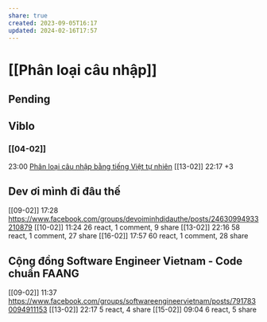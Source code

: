 ```yaml
---
share: true
created: 2023-09-05T16:17
updated: 2024-02-16T17:57
---
```

# [[Phân loại câu nhập]]
## Pending

## Viblo
### [[04-02]]
23:00 [Phân loại câu nhập bằng tiếng Việt tự nhiên](https://viblo.asia/p/phan-loai-cau-nhap-bang-tieng-viet-tu-nhien-2oKLnG91VQO)
[[13-02]] 22:17 +3

## Dev ơi mình đi đâu thế
[[09-02]] 17:28 https://www.facebook.com/groups/devoiminhdidauthe/posts/24630994933210879
[[10-02]] 11:24 26 react, 1 comment, 9 share
[[13-02]] 22:16 58 react, 1 comment, 27 share
[[16-02]] 17:57 60 react, 1 comment, 28 share
## Cộng đồng Software Engineer Vietnam - Code chuẩn FAANG 
[[09-02]] 11:37 https://www.facebook.com/groups/softwareengineervietnam/posts/7917830094911153
[[13-02]] 22:17 5 react, 4 share
[[15-02]] 09:04 6 react, 5 share